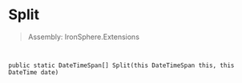 ﻿

# Split

> Assembly: IronSphere.Extensions



```


public static DateTimeSpan[] Split(this DateTimeSpan this, this DateTime date)
```